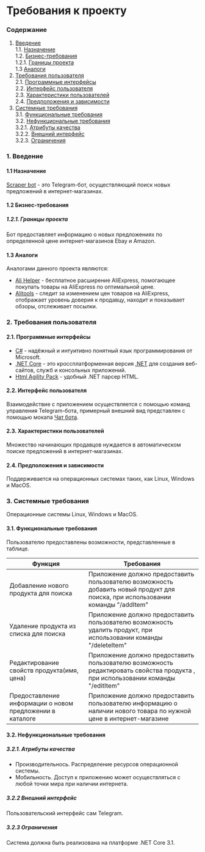 # Требования к проекту
### Содержание
1. [Введение](#1) <br>
  1.1. [Назначение](#1.1) <br>
  1.2. [Бизнес-требования](#1.2) <br>
      1.2.1. [Границы проекта](#1.2.1) <br>
  1.3 [Аналоги](#1.3) <br>
2. [Требования пользователя](#2) <br>
  2.1. [Программные интерфейсы](#2.1) <br>
  2.2. [Интерфейс пользователя](#2.2) <br>
  2.3. [Характеристики пользователей](#2.3) <br>
  2.4. [Предположения и зависимости](#2.4) <br>
3. [Системные требования](#3.) <br>
  3.1. [Функциональные требования](#3.1) <br>
  3.2. [Нефункциональные требования](#3.2) <br>
     3.2.1. [Атрибуты качества](#3.2.1) <br>
     3.2.2. [Внешний интерфейс](#3.2.2) <br>
     3.2.3. [Ограничения](#3.2.3) <br>

### 1. Введение <a name="1"></a>
#### 1.1 Назначение <a name="1.1"></a>
 
[Scraper bot](https://github.com/Exqzore/Scraper-Bot) - это Telegram-бот, осуществляющий поиск новых предложений в интернет-магазинах.

#### 1.2 Бизнес-требования <a name="1.2"></a>
##### 1.2.1. Границы проекта <a name="1.2.1"></a>
Бот предоставляет информацию о новых предложениях по определенной цене интернет-магазинов Ebay и Amazon.
#### 1.3 Аналоги <a name="1.3"></a>
Аналогами данного проекта являются:
* [Ali Helper](https://alihelper.net/en/) - бесплатное расширение AliExpress, помогающее покупать товары на AliExpress по оптимальной цене.
* [Alitools](https://alitools.io/ru) - следит за изменением цен товаров на AliExpress, отображает уровень доверия к продавцу, находит и показывает обзоры, отслеживает посылки.
### 2. Требования пользователя <a name="2"></a>
#### 2.1. Программные интерфейсы <a name="2.1"></a>
* [C#](https://docs.microsoft.com/en-us/dotnet/csharp/) - надёжный и интуитивно понятный язык программирования от Microsoft.
* [.NET Core](https://dotnet.microsoft.com/) - это кроссплатформенная версия [.NET](https://en.wikipedia.org/wiki/.NET_Framework) для создания веб-сайтов, служб и консольных приложений.
* [Html Agility Pack](https://www.gismeteo.ru/api/) -  удобный .NET парсер HTML.
#### 2.2. Интерфейс пользователя <a name="2.2"></a>
Взаимодействие с приложением осуществляется с помощью команд управления Telegram-бота, примерный внешний вид представлен с помощью мокапа [Чат бота](https://github.com/Exqzore/Scraper-Bot/blob/master/documentation/mockups/Scraper_Bot.png).

#### 2.3. Характеристики пользователей <a name="2.3"></a>
Множество начинающих продавцов нуждается в автоматическом поиске предложений в интернет-магазинах.
#### 2.4. Предположения и зависимости <a name="2.4"></a>
Поддерживается на операционных системах таких, как Linux, Windows и MacOS.
### 3. Системные требования <a name="3"></a>
Операционные системы Linux, Windows и MacOS.
#### 3.1. Функциональные требования <a name="3.1"></a>
Пользователю предоставлены возможности, представленные в таблице.

Функция | Требования
--- | ---
Добавление нового продукта для поиска | Приложение должно предоставить пользователю возможность добавить новый продукт для поиска, при использовании команды "/addItem"
Удаление продукта из списка для поиска | Приложение должно предоставить пользователю возможность удалить продукт, при использовании команды "/deleteItem"
Редактирование свойств продукта(имя, цена) | Приложение должно предоставить пользователю возможность редактировать свойства продукта , при использовании команды "/editItem"
Предоставление информации о новом предложении в каталоге | Приложение должно предоставить пользователю информацию о наличии нового товара по нужной цене в интернет-магазине

#### 3.2. Нефункциональные требования <a name="3.2"></a>
  ##### 3.2.1. Атрибуты качества <a name="3.2.1"></a>
* Производительнось. Распределение ресурсов операционной системы.
* Мобильность. Доступ к приложению может осуществляться с любой точки мира при наличии интернета.
##### 3.2.2 Внешний интерфейс <a name="3.2.2"></a>
Пользовательский интерфейс сам Telegram.
  ##### 3.2.3 Ограничения <a name="3.2.3"></a>
Система должна быть реализована на платформе .NET Core 3.1.
